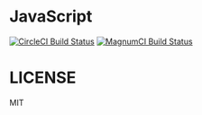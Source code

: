 # JavaScript
[![CircleCI Build Status][circleci-image]][circleci-url] [![MagnumCI Build Status][magnumci-image]][magnumci-url]

# LICENSE

MIT

[circleci-image]: https://circleci.com/gh/9renpoto/javascript/tree/master.svg?style=svg&circle-token=5f62287b01e81aff034008cdfbf2a6c09f42a13b
[circleci-url]: https://circleci.com/gh/9renpoto/javascript/tree/master
[magnumci-image]: https://magnum-ci.com/status/9ad1fc5e2d83700e9a43eafa8b880d7e.png
[magnumci-url]: https://magnum-ci.com/projects/3877
